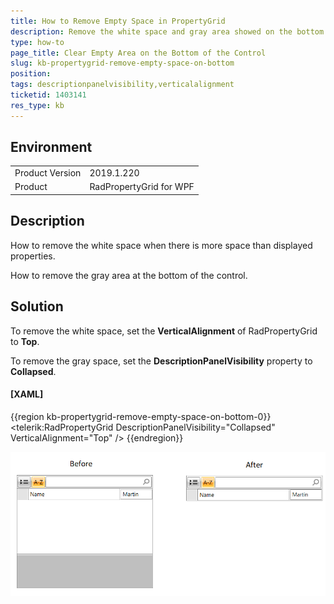 ```yaml
---
title: How to Remove Empty Space in PropertyGrid
description: Remove the white space and gray area showed on the bottom of RadPropertyGrid.
type: how-to
page_title: Clear Empty Area on the Bottom of the Control
slug: kb-propertygrid-remove-empty-space-on-bottom
position: 
tags: descriptionpanelvisibility,verticalalignment
ticketid: 1403141
res_type: kb
---
```


## Environment

<table>
	<tr>
		<td>Product Version</td>
		<td>2019.1.220</td>
	</tr>
	<tr>
		<td>Product</td>
		<td>RadPropertyGrid for WPF</td>
	</tr>
</table>

## Description

How to remove the white space when there is more space than displayed properties.

How to remove the gray area at the bottom of the control.

## Solution

To remove the white space, set the __VerticalAlignment__ of RadPropertyGrid to __Top__.

To remove the gray space, set the __DescriptionPanelVisibility__ property to __Collapsed__.

#### __[XAML]__
{{region kb-propertygrid-remove-empty-space-on-bottom-0}}
	<telerik:RadPropertyGrid DescriptionPanelVisibility="Collapsed"  VerticalAlignment="Top" />
{{endregion}}

![{{ site.framework_name }} RadPropertyGrid Remove Empty Space](images/kb-propertygrid-remove-empty-space-on-bottom-0.png)